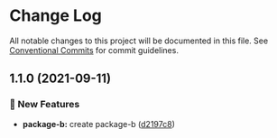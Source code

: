 # Change Log

All notable changes to this project will be documented in this file.
See [Conventional Commits](https://conventionalcommits.org) for commit guidelines.

## 1.1.0 (2021-09-11)


### :rocket: New Features

* **package-b:** create package-b ([d2197c8](https://github.com/younho9/lerna-changelog-test/commit/d2197c8c79cb26245570322a25d02db08e2dfe22))
